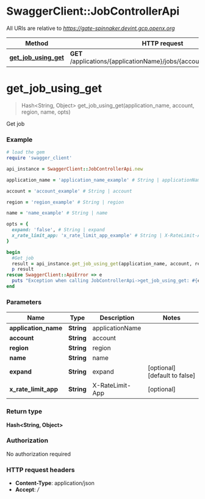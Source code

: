 # SwaggerClient::JobControllerApi

All URIs are relative to *https://gate-spinnaker.devint.gcp.openx.org*

Method | HTTP request | Description
------------- | ------------- | -------------
[**get_job_using_get**](JobControllerApi.md#get_job_using_get) | **GET** /applications/{applicationName}/jobs/{account}/{region}/{name} | Get job


# **get_job_using_get**
> Hash&lt;String, Object&gt; get_job_using_get(application_name, account, region, name, opts)

Get job

### Example
```ruby
# load the gem
require 'swagger_client'

api_instance = SwaggerClient::JobControllerApi.new

application_name = 'application_name_example' # String | applicationName

account = 'account_example' # String | account

region = 'region_example' # String | region

name = 'name_example' # String | name

opts = { 
  expand: 'false', # String | expand
  x_rate_limit_app: 'x_rate_limit_app_example' # String | X-RateLimit-App
}

begin
  #Get job
  result = api_instance.get_job_using_get(application_name, account, region, name, opts)
  p result
rescue SwaggerClient::ApiError => e
  puts "Exception when calling JobControllerApi->get_job_using_get: #{e}"
end
```

### Parameters

Name | Type | Description  | Notes
------------- | ------------- | ------------- | -------------
 **application_name** | **String**| applicationName | 
 **account** | **String**| account | 
 **region** | **String**| region | 
 **name** | **String**| name | 
 **expand** | **String**| expand | [optional] [default to false]
 **x_rate_limit_app** | **String**| X-RateLimit-App | [optional] 

### Return type

**Hash&lt;String, Object&gt;**

### Authorization

No authorization required

### HTTP request headers

 - **Content-Type**: application/json
 - **Accept**: */*



